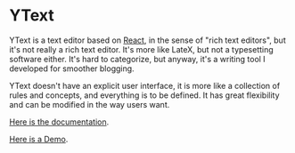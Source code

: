 # YText

YText is a text editor based on [React](https://reactjs.org/), in the sense of "rich text editors", but it's not really a rich text editor. It's more like LateX, but not a typesetting software either. It's hard to categorize, but anyway, it's a writing tool I developed for smoother blogging. 

YText doesn't have an explicit user interface, it is more like a collection of rules and concepts, and everything is to be defined. It has great flexibility and can be modified in the way users want. 

[Here is the documentation](https://fftyyy.github.io/YText/docs/prologue/introduction/).

[Here is a Demo](https://fftyyy.github.io/YText/example/).

